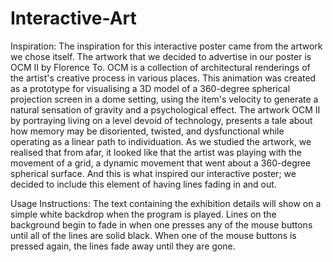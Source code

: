 # Interactive-Art

Inspiration: 
The inspiration for this interactive poster came from the artwork we chose itself. The artwork that we decided to advertise in our poster is OCM II by Florence To. 
OCM is a collection of architectural renderings of the artist's creative process in various places. This animation was created as a prototype for visualising a 3D 
model of a 360-degree spherical projection screen in a dome setting, using the item's velocity to generate a natural sensation of gravity and a psychological effect. 
The artwork OCM II by portraying living on a level devoid of technology, presents a tale about how memory may be disoriented, twisted, and dysfunctional while operating 
as a linear path to individuation. As we studied the artwork, we realised that from afar, it looked like that the artist was playing with the movement of a grid, a 
dynamic movement that went about a 360-degree spherical surface. And this is what inspired our interactive poster; we decided to include this element of having lines 
fading in and out.

Usage Instructions: 
The text containing the exhibition details will show on a simple white backdrop when the program is played. Lines on the background begin to fade in when one presses 
any of the mouse buttons until all of the lines are solid black. When one of the mouse buttons is pressed again, the lines fade away until they are gone.
